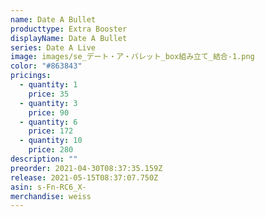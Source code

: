 ```yaml
---
name: Date A Bullet
producttype: Extra Booster
displayName: Date A Bullet
series: Date A Live
image: images/se_デート・ア・バレット_box組み立て_結合-1.png
color: "#863843"
pricings:
  - quantity: 1
    price: 35
  - quantity: 3
    price: 90
  - quantity: 6
    price: 172
  - quantity: 10
    price: 280
description: ""
preorder: 2021-04-30T08:37:35.159Z
release: 2021-05-15T08:37:07.750Z
asin: s-Fn-RC6_X-
merchandise: weiss
---
```

